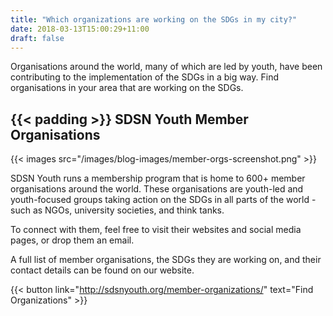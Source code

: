 ```yaml
---
title: "Which organizations are working on the SDGs in my city?"
date: 2018-03-13T15:00:29+11:00
draft: false
---
```


Organisations around the world, many of which are led by youth, have been contributing to the implementation of the SDGs in a big way. Find organisations in your area that are working on the SDGs. 
 
{{< padding >}}
SDSN Youth Member Organisations
---

{{< images src="/images/blog-images/member-orgs-screenshot.png" >}}


SDSN Youth runs a membership program that is home to 600+ member organisations around the world. These organisations are youth-led and youth-focused groups taking action on the SDGs in all parts of the world - such as NGOs, university societies, and think tanks.

To connect with them, feel free to visit their websites and social media pages, or drop them an email.
 
A full list of member organisations, the SDGs they are working on, and their contact details can be found on our website.

{{< button link="http://sdsnyouth.org/member-organizations/" text="Find Organizations" >}}

